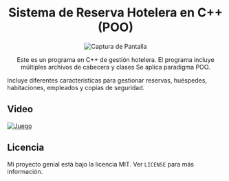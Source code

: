 <h1 align="center">Sistema de Reserva Hotelera en C++ (POO)</h1>

<p align="center">
  <img src="imagen1.jpg" alt="Captura de Pantalla">
</p>

<p align="center">
Este es un programa en C++ de gestión hotelera. El programa incluye múltiples archivos de cabecera y clases Se aplica paradigma POO.

  Incluye diferentes características para gestionar reservas, huéspedes, habitaciones, empleados y copias de seguridad.
</p>


## Video

[![Juego](https://img.youtube.com/vi/ueQvWSJH3bM/0.jpg)](https://www.youtube.com/watch?v=ueQvWSJH3bM)





## Licencia

Mi proyecto genial está bajo la licencia MIT. Ver `LICENSE` para más información.

